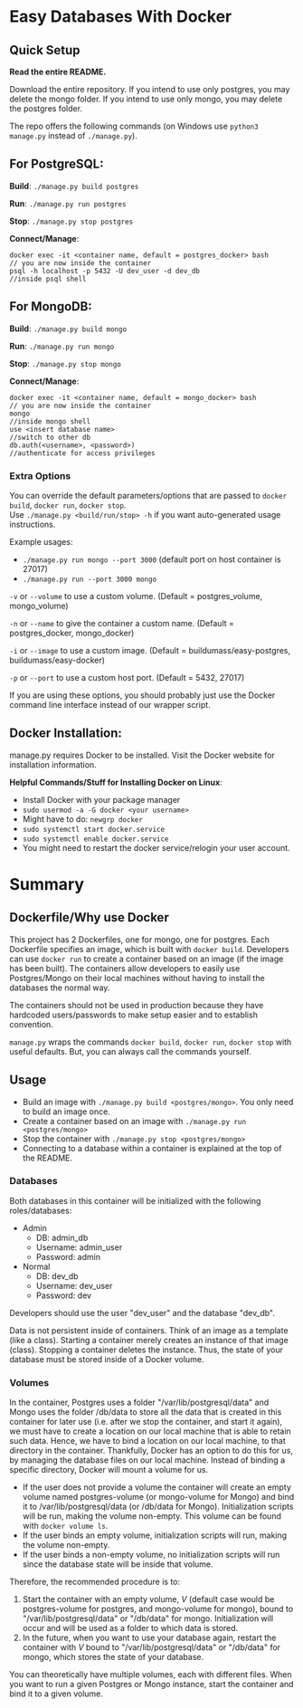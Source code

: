 # Easy Databases With Docker
## Quick Setup
**Read the entire README.** 

Download the entire repository. If you intend to use only postgres, you may delete the mongo folder. If you intend to use only mongo, you may delete the postgres folder.

The repo offers the following commands (on Windows use `python3 manage.py` instead of `./manage.py`).

## For PostgreSQL:

**Build**: `./manage.py build postgres`

**Run**: `./manage.py run postgres` 

**Stop**: `./manage.py stop postgres`

**Connect/Manage**:
```
docker exec -it <container name, default = postgres_docker> bash
// you are now inside the container
psql -h localhost -p 5432 -U dev_user -d dev_db
//inside psql shell
```

## For MongoDB:

**Build**: `./manage.py build mongo`

**Run**: `./manage.py run mongo` 

**Stop**: `./manage.py stop mongo`

**Connect/Manage**:
```
docker exec -it <container name, default = mongo_docker> bash
// you are now inside the container
mongo
//inside mongo shell
use <insert database name>
//switch to other db
db.auth(<username>, <password>)
//authenticate for access privileges
```
### Extra Options
You can override the default parameters/options that are passed to `docker build`, `docker run`, `docker stop`.  
Use `./manage.py <build/run/stop> -h` if you want auto-generated usage instructions.  

Example usages:
- `./manage.py run mongo --port 3000` (default port on host container is 27017)
- `./manage.py run --port 3000 mongo`

`-v` or `--volume` to use a custom volume. (Default = postgres_volume, mongo_volume)

`-n` or `--name` to give the container a custom name. (Default = postgres_docker, mongo_docker)

`-i` or `--image` to use a custom image. (Default = buildumass/easy-postgres, buildumass/easy-docker)

`-p` or `--port` to use a custom host port. (Default = 5432, 27017)

If you are using these options, you should probably just use the Docker command line interface instead of our wrapper script.
## Docker Installation:

manage.py requires Docker to be installed. Visit the Docker website for installation information.

**Helpful Commands/Stuff for Installing Docker on Linux**:
- Install Docker with your package manager
- `sudo usermod -a -G docker <your username>`
- Might have to do: `newgrp docker`
- `sudo systemctl start docker.service`
- `sudo systemctl enable docker.service`
- You might need to restart the docker service/relogin your user account.
# Summary

## Dockerfile/Why use Docker

This project has 2 Dockerfiles, one for mongo, one for postgres. Each Dockerfile specifies an image, which is built with `docker build`. Developers can use `docker run` to create a container based on an image (if the image has been built). The containers allow developers to easily use Postgres/Mongo on their local machines without having to install the databases the normal way.

The containers should not be used in production because they have hardcoded users/passwords to make setup easier and to establish convention.

`manage.py` wraps the commands `docker build`, `docker run`, `docker stop` with useful defaults. But, you can always call the commands yourself.

## Usage

- Build an image with `./manage.py build <postgres/mongo>`. You only need to build an image once.
- Create a container based on an image with `./manage.py run <postgres/mongo>`
- Stop the container with `./manage.py stop <postgres/mongo>`
- Connecting to a database within a container is explained at the top of the README.

### Databases

Both databases in this container will be initialized with the following roles/databases:
- Admin
    - DB: admin_db
    - Username: admin_user
    - Password: admin
- Normal
    - DB: dev_db
    - Username: dev_user
    - Password: dev

Developers should use the user "dev_user" and the database "dev_db".

Data is not persistent inside of containers. Think of an image as a template (like a class). Starting a container merely creates an instance of that image (class). Stopping a container deletes the instance. Thus, the state of your database must be stored inside of a Docker volume.

### Volumes

In the container, Postgres uses a folder "/var/lib/postgresql/data" and Mongo uses the folder /db/data to store all the data that is created in this container for later use (i.e. after we stop the container, and start it again), we must have to create a location on our local machine that is able to retain such data. Hence, we have to bind a location on our local machine, to that directory in the container. Thankfully, Docker has an option to do this for us, by managing the database files on our local machine. Instead of binding a specific directory, Docker will mount a volume for us.

- If the user does not provide a volume the container will create an empty volume named postgres-volume (or mongo-volume for Mongo) and bind it to /var/lib/postgresql/data (or /db/data for Mongo). Initialization scripts will be run, making the volume non-empty. This volume can be found with `docker volume ls`.
- If the user binds an empty volume, initialization scripts will run, making the volume non-empty.
- If the user binds a non-empty volume, no initialization scripts will run since the database state will be inside that volume.

Therefore, the recommended procedure is to:
1. Start the container with an empty volume, *V* (default case would be postgres-volume for postgres, and mongo-volume for mongo), bound to "/var/lib/postgresql/data" or "/db/data" for mongo. Initialization will occur and  will be used as a folder to which data is stored.
2. In the future, when you want to use your database again, restart the container with *V* bound to "/var/lib/postgresql/data" or "/db/data" for mongo, which stores the state of your database.

You can theoretically have multiple volumes, each with different files. When you want to run a given Postgres or Mongo instance, start the container and bind it to a given volume.
